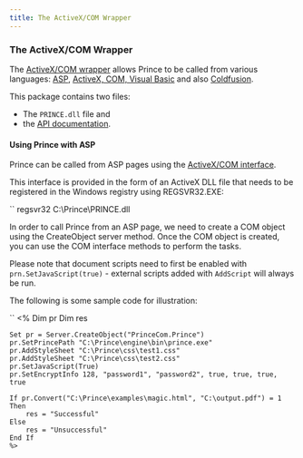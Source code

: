 ```yaml
---
title: The ActiveX/COM Wrapper
---
```


### The ActiveX/COM Wrapper

The [ActiveX/COM wrapper](wrappers.html#wrapper-activex) allows Prince to be called from various languages: [ASP](asp.html#asp), [ActiveX, COM, Visual Basic](activex.html#activex) and also [Coldfusion](coldfusion.html#coldfusion).

This package contains two files:

-   The `PRINCE.dll` file and
-   the [API documentation](wrappers/activex/readme.html).

#### Using Prince with ASP

Prince can be called from ASP pages using the [ActiveX/COM interface](asp.html#activex-com).

This interface is provided in the form of an ActiveX DLL file that needs to be registered in the Windows registry using REGSVR32.EXE:

``
    regsvr32 C:\Prince\PRINCE.dll

In order to call Prince from an ASP page, we need to create a COM object using the CreateObject server method. Once the COM object is created, you can use the COM interface methods to perform the tasks.

Please note that document scripts need to first be enabled with `prn.SetJavaScript(true)` - external scripts added with `AddScript` will always be run.

The following is some sample code for illustration:

``
    <%
    Dim pr
    Dim res

    Set pr = Server.CreateObject("PrinceCom.Prince")
    pr.SetPrincePath "C:\Prince\engine\bin\prince.exe"
    pr.AddStyleSheet "C:\Prince\css\test1.css"
    pr.AddStyleSheet "C:\Prince\css\test2.css"
    pr.SetJavaScript(True)
    pr.SetEncryptInfo 128, "password1", "password2", true, true, true, true

    If pr.Convert("C:\Prince\examples\magic.html", "C:\output.pdf") = 1 Then
        res = "Successful"
    Else
        res = "Unsuccessful"
    End If
    %>

